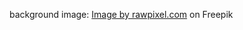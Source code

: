 background image:
<a href="https://www.freepik.com/free-photo/gray-plain-concrete-textured-background_17850140.htm#page=2&query=gray%20image&position=9&from_view=search&track=ais">Image by rawpixel.com</a> on Freepik